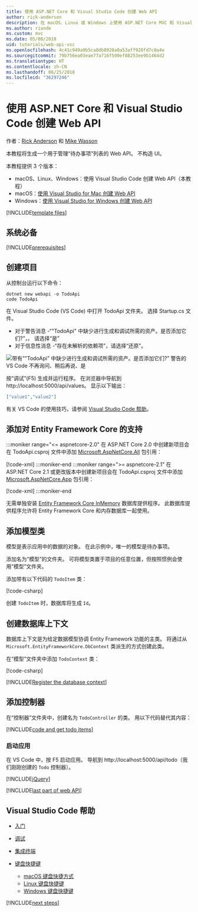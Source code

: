 ```yaml
---
title: 使用 ASP.NET Core 和 Visual Studio Code 创建 Web API
author: rick-anderson
description: 在 macOS、Linux 或 Windows 上使用 ASP.NET Core MVC 和 Visual Studio Code 构建 Web API
ms.author: riande
ms.custom: mvc
ms.date: 05/08/2018
uid: tutorials/web-api-vsc
ms.openlocfilehash: 4c41c949a9b5ca8db8928a0a53aff928fd7c8a4e
ms.sourcegitcommit: 79b756ea03eae77a716f500ef88253ee9b1464d2
ms.translationtype: HT
ms.contentlocale: zh-CN
ms.lasthandoff: 06/25/2018
ms.locfileid: "36297246"
---
```

# <a name="create-a-web-api-with-aspnet-core-and-visual-studio-code"></a>使用 ASP.NET Core 和 Visual Studio Code 创建 Web API

作者：[Rick Anderson](https://twitter.com/RickAndMSFT) 和 [Mike Wasson](https://github.com/mikewasson)

本教程将生成一个用于管理“待办事项”列表的 Web API。 不构造 UI。

本教程提供 3 个版本：

* macOS、Linux、Windows：使用 Visual Studio Code 创建 Web API（本教程）
* macOS：[使用 Visual Studio for Mac 创建 Web API](xref:tutorials/first-web-api-mac)
* Windows：[使用 Visual Studio for Windows 创建 Web API](xref:tutorials/first-web-api)

<!-- WARNING: The code AND images in this doc are used by uid: tutorials/web-api-vsc, tutorials/first-web-api-mac and tutorials/first-web-api. If you change any code/images in this tutorial, update uid: tutorials/web-api-vsc -->

[!INCLUDE[template files](../includes/webApi/intro.md)]

## <a name="prerequisites"></a>系统必备

[!INCLUDE[prerequisites](~/includes/net-core-prereqs-vscode.md)]

## <a name="create-the-project"></a>创建项目

从控制台运行以下命令：

```console
dotnet new webapi -o TodoApi
code TodoApi
```

在 Visual Studio Code (VS Code) 中打开 TodoApi 文件夹。 选择 Startup.cs 文件。

* 对于警告消息 -“"TodoApi" 中缺少进行生成和调试所需的资产。是否添加它们?”，。 请选择“是”
* 对于信息性消息 -“存在未解析的依赖项”，请选择“还原”。

<!-- uid: tutorials/first-mvc-app-xplat/start-mvc uses the pic below. If you change it, make sure it's consistent -->

![带有“"TodoApi" 中缺少进行生成和调试所需的资产。是否添加它们?” 警告的 VS Code 不再询问、稍后再说、是](web-api-vsc/_static/vsc_restore.png)

按“调试”(F5) 生成并运行程序。 在浏览器中导航到 http://localhost:5000/api/values。 显示以下输出：

```json
["value1","value2"]
```

有关 VS Code 的使用技巧，请参阅 [Visual Studio Code 帮助](#visual-studio-code-help)。

## <a name="add-support-for-entity-framework-core"></a>添加对 Entity Framework Core 的支持

:::moniker range="<= aspnetcore-2.0"
在 ASP.NET Core 2.0 中创建新项目会在 TodoApi.csproj 文件中添加 [Microsoft.AspNetCore.All](https://www.nuget.org/packages/Microsoft.AspNetCore.All) 包引用：

[!code-xml[](first-web-api/samples/2.0/TodoApi/TodoApi.csproj?name=snippet_Metapackage&highlight=2)]
:::moniker-end
:::moniker range=">= aspnetcore-2.1"
在 ASP.NET Core 2.1 或更改版本中创建新项目会在 TodoApi.csproj 文件中添加 [Microsoft.AspNetCore.App](https://www.nuget.org/packages/Microsoft.AspNetCore.App) 包引用：

[!code-xml[](first-web-api/samples/2.1/TodoApi/TodoApi.csproj?name=snippet_Metapackage&highlight=2)]
:::moniker-end

无需单独安装 [Entity Framework Core InMemory](/ef/core/providers/in-memory/) 数据库提供程序。 此数据库提供程序允许将 Entity Framework Core 和内存数据库一起使用。

## <a name="add-a-model-class"></a>添加模型类

模型是表示应用中的数据的对象。 在此示例中，唯一的模型是待办事项。

添加名为“模型”的文件夹。 可将模型类置于项目的任意位置，但按照惯例会使用“模型”文件夹。

添加带有以下代码的 `TodoItem` 类：

[!code-csharp[](first-web-api/samples/2.0/TodoApi/Models/TodoItem.cs)]

创建 `TodoItem` 时，数据库将生成 `Id`。

## <a name="create-the-database-context"></a>创建数据库上下文

数据库上下文是为给定数据模型协调 Entity Framework 功能的主类。 将通过从 `Microsoft.EntityFrameworkCore.DbContext` 类派生的方式创建此类。

在“模型”文件夹中添加 `TodoContext` 类：

[!code-csharp[](first-web-api/samples/2.0/TodoApi/Models/TodoContext.cs)]

[!INCLUDE[Register the database context](../includes/webApi/register_dbContext.md)]

## <a name="add-a-controller"></a>添加控制器

在“控制器”文件夹中，创建名为 `TodoController` 的类。 用以下代码替代其内容：

[!INCLUDE[code and get todo items](../includes/webApi/getTodoItems.md)]

### <a name="launch-the-app"></a>启动应用

在 VS Code 中，按 F5 启动应用。 导航到 http://localhost:5000/api/todo（我们刚刚创建的 `Todo` 控制器）。

[!INCLUDE[jQuery](../includes/webApi/add-jquery.md)]

[!INCLUDE[last part of web API](../includes/webApi/end.md)]

## <a name="visual-studio-code-help"></a>Visual Studio Code 帮助

* [入门](https://code.visualstudio.com/docs)
* [调试](https://code.visualstudio.com/docs/editor/debugging)
* [集成终端](https://code.visualstudio.com/docs/editor/integrated-terminal)
* [键盘快捷键](https://code.visualstudio.com/docs/getstarted/keybindings#_keyboard-shortcuts-reference)

  * [macOS 键盘快捷方式](https://code.visualstudio.com/shortcuts/keyboard-shortcuts-macos.pdf)
  * [Linux 键盘快捷键](https://code.visualstudio.com/shortcuts/keyboard-shortcuts-linux.pdf)
  * [Windows 键盘快捷键](https://code.visualstudio.com/shortcuts/keyboard-shortcuts-windows.pdf)

[!INCLUDE[next steps](../includes/webApi/next.md)]
